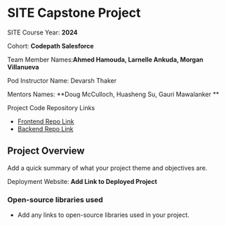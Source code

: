 
# SITE Capstone Project

SITE Course Year: **2024**

Cohort: **Codepath Salesforce**

Team Member Names:**Ahmed Hamouda, Larnelle Ankuda, Morgan Villanueva**

Pod Instructor Name: Devarsh Thaker 

Mentors Names: **Doug McCulloch, Huasheng Su, Gauri Mawalanker **

Project Code Repository Links

* [Frontend Repo Link]()
* [Backend Repo Link]()

## Project Overview

Add a quick summary of what your project theme and objectives are. 

Deployment Website: **Add Link to Deployed Project**

### Open-source libraries used

- Add any links to open-source libraries used in your project.
